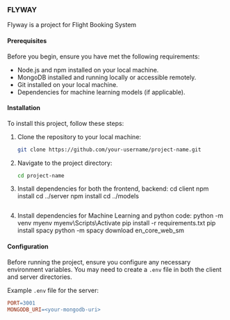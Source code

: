 ### FLYWAY

Flyway is a project for Flight Booking System

#### Prerequisites

Before you begin, ensure you have met the following requirements:

- Node.js and npm installed on your local machine.
- MongoDB installed and running locally or accessible remotely.
- Git installed on your local machine.
- Dependencies for machine learning models (if applicable).

#### Installation

To install this project, follow these steps:

1. Clone the repository to your local machine:
    ```bash
    git clone https://github.com/your-username/project-name.git
    ```

2. Navigate to the project directory:
    ```bash
    cd project-name
    ```

3. Install dependencies for both the frontend, backend:
    cd client
    npm install
    cd ../server
    npm install
    cd ../models
    ```
4. Install dependencies for Machine Learning and python code:
    python  -m venv myenv
    myenv\Scripts\Activate
    pip install -r requirements.txt
    pip install spacy
    python -m spacy download en_core_web_sm


#### Configuration

Before running the project, ensure you configure any necessary environment variables. You may need to create a `.env` file in both the client and server directories.

Example `.env` file for the server:

```makefile
PORT=3001
MONGODB_URI=<your-mongodb-uri>
